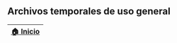 ## Archivos temporales de uso general

| [:house: Inicio](https://github.com/rcfdtools/R.TeachingResearchGuide) |
|------------------------------------------------------------------------|

